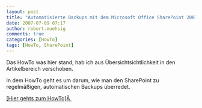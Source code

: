 ```yaml
---
layout: post
title: "Automatisierte Backups mit dem Microsoft Office SharePoint 2007"
date: 2007-07-09 07:17
author: robert.muehsig
comments: true
categories: [HowTo]
tags: [HowTo, SharePoint]
---
```

Das HowTo was hier stand, hab ich aus Übersichtsichtlichkeit in den Artikelbereich verschoben.

In dem HowTo geht es um darum, wie man den SharePoint zu regelmäßigen, automatischen Backups überredet.

<a href="http://code-inside.de/blog/artikel/howto-automatisierte-backups-mit-dem-microsoft-office-sharepoint-2007">[Hier gehts zum HowTo]Â </a>
